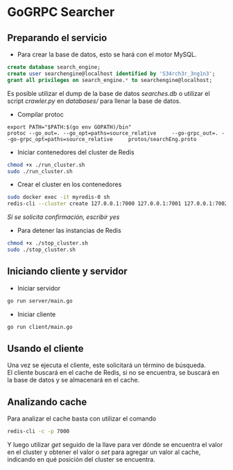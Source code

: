 # GoGRPC Searcher

## Preparando el servicio

* Para crear la base de datos, esto se hará con el motor MySQL.

```sql
create database search_engine;  
create user searchengine@localhost identified by 'S34rch3r_3ng1n3';  
grant all privileges on search_engine.* to searchengine@localhost;  
```

Es posible utilizar el dump de la base de datos *searches.db* o utilizar el script *crawler.py* en *databases/* para llenar la base de datos.

* Compilar protoc
```
export PATH="$PATH:$(go env GOPATH)/bin"
protoc --go_out=. --go_opt=paths=source_relative     --go-grpc_out=. --go-grpc_opt=paths=source_relative     protos/searchEng.proto
```

* Iniciar contenedores del cluster de Redis
```bash
chmod +x ./run_cluster.sh
sudo ./run_cluster.sh
```

* Crear el cluster en los contenedores
```sh
sudo docker exec -it myredis-0 sh
redis-cli --cluster create 127.0.0.1:7000 127.0.0.1:7001 127.0.0.1:7002 127.0.0.1:7003 127.0.0.1:7004 127.0.0.1:7005 --cluster-replicas 1
```
*Si se solicita confirmación, escribir yes*

* Para detener las instancias de Redis
```bash
chmod +x ./stop_cluster.sh
sudo ./stop_cluster.sh
```

## Iniciando cliente y servidor

* Iniciar servidor
```bash
go run server/main.go
```

* Iniciar cliente
```bash
go run client/main.go
```

## Usando el cliente

Una vez se ejecuta el cliente, este solicitará un término de búsqueda.  
El cliente buscará en el cache de Redis, si no se encuentra, se buscará en la base de datos y se almacenará en el cache.

## Analizando cache
Para analizar el cache basta con utilizar el comando
```bash
redis-cli -c -p 7000
```
Y luego utilizar *get* seguido de la llave para ver dónde se encuentra el valor en el cluster y obtener el valor o *set* para agregar un valor al cache, indicando en qué posición del cluster se encuentra.
